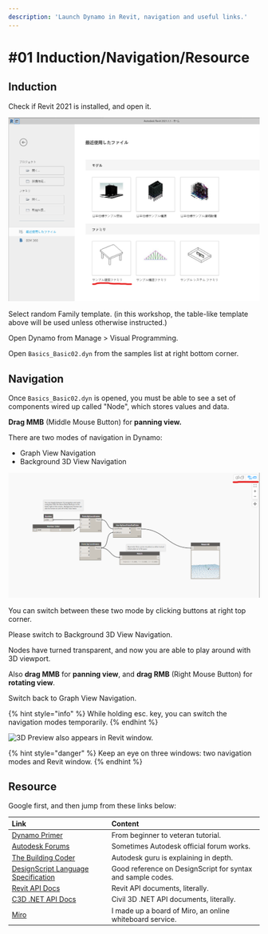 ```yaml
---
description: 'Launch Dynamo in Revit, navigation and useful links.'
---
```


# \#01 Induction/Navigation/Resource



## Induction 

Check if Revit 2021 is installed, and open it.

![Table-like Template.](../../.gitbook/assets/image.png)

Select random Family template. \(in this workshop, the table-like template above will be used unless otherwise instructed.\)

Open Dynamo from Manage &gt; Visual Programming.

 Open `Basics_Basic02.dyn` from the samples list at right bottom corner.

## Navigation

Once `Basics_Basic02.dyn` is opened, you must be able to see a set of components wired up called "Node", which stores values and data.

**Drag MMB** \(Middle Mouse Button\) for **panning view.**

There are two modes of navigation in Dynamo:

* Graph View Navigation
* Background 3D View Navigation

![](../../.gitbook/assets/image%20%287%29%20%281%29.png)

You can switch between these two mode by clicking buttons at right top corner. 

Please switch to Background 3D View Navigation.

Nodes have turned transparent, and now you are able to play around with 3D viewport.

Also **drag MMB** for **panning view**, and **drag RMB** \(Right Mouse Button\) for **rotating view**.

Switch back to Graph View Navigation.

{% hint style="info" %}
While holding esc. key, you can switch the navigation modes temporarily.
{% endhint %}

![3D Preview also appears in Revit window.](../../.gitbook/assets/image%20%286%29.png)

{% hint style="danger" %}
Keep an eye on three windows: two navigation modes and Revit window. 
{% endhint %}

## Resource

Google first, and then jump from these links below:

| Link | Content |
| :--- | :--- |
| [Dynamo Primer](https://primer.dynamobim.org/) | From beginner to veteran tutorial. |
| [Autodesk Forums](https://forums.autodesk.com/t5/revit-products/ct-p/2003) | Sometimes Autodesk official forum works. |
| [The Building Coder](https://thebuildingcoder.typepad.com/blog/dynamo/) | Autodesk guru is explaining in depth. |
| [DesignScript Language Specification](https://dynamobim.org/wp-content/links/DesignScriptGuide.pdf) | Good reference on DesignScript for syntax and sample codes. |
| [Revit API Docs](https://www.revitapidocs.com/) | Revit API documents, literally. |
| [C3D .NET API Docs](http://docs.autodesk.com/CIV3D/2019/ENU/API_Reference_Guide/index.html) | Civil 3D .NET API documents, literally. |
| [Miro](https://miro.com/app/board/o9J_kheBEAU=/) | I made up a board of Miro, an online whiteboard service. |


